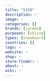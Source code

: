 ```yaml
---
title: "5150"
description: ~
image: ~
categories: []
brands: [jarden]
purposes: [skiing]
types: [snowboard]
countries: []
logo: ~
website: ~
shop: ~
store-finder: ~
about: ~
wiki: ~
---
```

